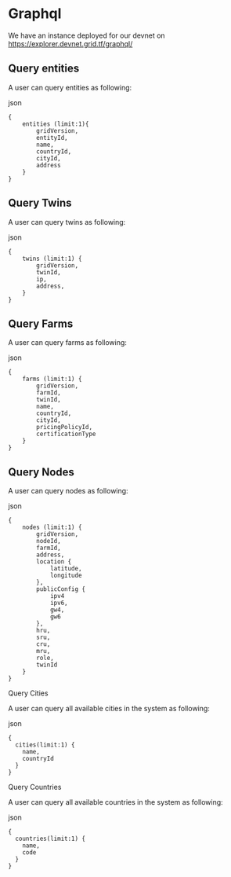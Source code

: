 # Graphql

We have an instance deployed for our devnet on https://explorer.devnet.grid.tf/graphql/

## Query entities

A user can query entities as following:

json
```
{
    entities (limit:1){
        gridVersion,
        entityId,
        name,
        countryId,
        cityId,
        address
    }
}
```

## Query Twins

A user can query twins as following:

json
```
{
    twins (limit:1) {
        gridVersion,
        twinId,
        ip,
        address,
    }
}
```

## Query Farms

A user can query farms as following:

json
```
{
    farms (limit:1) {
        gridVersion,
        farmId,
        twinId,
        name,
        countryId,
        cityId,
        pricingPolicyId,
        certificationType
    }
}
```

## Query Nodes

A user can query nodes as following:

json
```
{
    nodes (limit:1) {
        gridVersion,
        nodeId,
        farmId,
        address,
        location {
            latitude,
            longitude
        },
        publicConfig {
            ipv4
            ipv6,
            gw4,
            gw6
        },
        hru,
        sru,
        cru,
        mru,
        role,
        twinId
    }
}
```

Query Cities 

A user can query all available cities in the system as following:

json
```
{
  cities(limit:1) {
    name,
    countryId
  }
}
```

Query Countries 

A user can query all available countries in the system as following:

json
```
{
  countries(limit:1) {
    name,
    code
  }
}
```